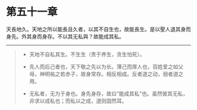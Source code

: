 # 第五十一章

天長地久。天地之所以能長且久者，以其不自生也，故能長生。是以聖人退其身而身先。外其身而身存。不以其无私與？故能成其私。

---

> + 天地不自私其生。不生生（贵于养生，贪生怕死）。
>
> + 先人而后己者也，天下敬之先以为长。薄己而厚人也，百姓爱之如父母，神明祐之若赤子，故身常存。相反相成。反者道之动，弱者道之用。
>
> + 无私者，无为于身也。身先身存，故曰“能成其私”也。虽然彼其无私，非求以成私也；而私以之成，道则固然耳。
